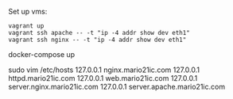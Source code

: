 Set up vms:
```
vagrant up
vagrant ssh apache -- -t "ip -4 addr show dev eth1"
vagrant ssh nginx -- -t "ip -4 addr show dev eth1"
```

docker-compose up

sudo vim /etc/hosts
127.0.0.1 nginx.mario21ic.com
127.0.0.1 httpd.mario21ic.com
127.0.0.1 web.mario21ic.com
127.0.0.1 server.nginx.mario21ic.com
127.0.0.1 server.apache.mario21ic.com

